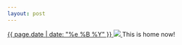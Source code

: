 ```yaml
---
layout: post
---
```


<p>
  <a href="/294">
    <time>{{ page.date | date: "%e %B %Y" }}</time>
    <img src="https://s3.amazonaws.com/life.aaronjgreenberg.com/294.jpg">
  </a>
  This is home now!
</p>
